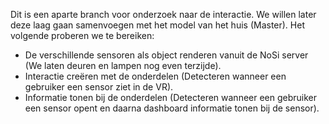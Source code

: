 Dit is een aparte branch voor onderzoek naar de interactie.
We willen later deze laag gaan samenvoegen met het model van het huis (Master). 
Het volgende proberen we te bereiken:
- De verschillende sensoren als object renderen vanuit de NoSi server (We laten deuren en lampen nog even terzijde). 
- Interactie creëren met de onderdelen (Detecteren wanneer een gebruiker een sensor ziet in de VR). 
- Informatie tonen bij de onderdelen (Detecteren wanneer een gebruiker een sensor opent en daarna dashboard informatie tonen bij de sensor).
